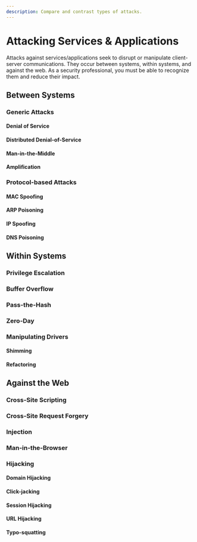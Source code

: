```yaml
---
description: Compare and contrast types of attacks.
---
```


# Attacking Services & Applications

Attacks against services/applications seek to disrupt or manipulate client-server communications. They occur between systems, within systems, and against the web. As a security professional, you must be able to recognize them and reduce their impact. 

## Between Systems

### Generic Attacks

#### Denial of Service

#### Distributed Denial-of-Service

#### Man-in-the-Middle

#### Amplification

### Protocol-based Attacks

#### MAC Spoofing

#### ARP Poisoning

#### IP Spoofing

#### DNS Poisoning

## Within Systems

### Privilege Escalation

### Buffer Overflow

### Pass-the-Hash

### Zero-Day

### Manipulating Drivers

#### Shimming

#### Refactoring

## Against the Web

### Cross-Site Scripting

### Cross-Site Request Forgery

### Injection

### Man-in-the-Browser

### Hijacking

#### Domain Hijacking

#### Click-jacking

#### Session Hijacking

#### URL Hijacking

#### Typo-squatting

